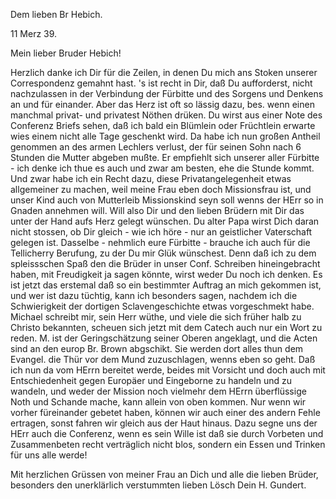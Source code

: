 Dem lieben Br Hebich.

 11 Merz 39.

Mein lieber Bruder Hebich!

Herzlich danke ich Dir für die Zeilen, in denen Du mich ans Stoken unserer Correspondenz gemahnt hast. 's ist recht in Dir, daß Du aufforderst, nicht nachzulassen in der Verbindung der Fürbitte und des Sorgens und Denkens an und für einander. Aber das Herz ist oft so lässig dazu, bes. wenn einen manchmal privat- und privatest Nöthen drüken. Du wirst aus einer Note des Conferenz Briefs sehen, daß ich bald ein Blümlein oder Früchtlein erwarte wies einem nicht alle Tage geschenkt wird. Da habe ich nun großen Antheil genommen an des armen Lechlers verlust, der für seinen Sohn nach 6 Stunden die Mutter abgeben mußte. Er empfiehlt sich unserer aller Fürbitte - ich denke ich thue es auch und zwar am besten, ehe die Stunde kommt. Und zwar habe ich ein Recht dazu, diese Privatangelegenheit etwas allgemeiner zu machen, weil meine Frau eben doch Missionsfrau ist, und unser Kind auch von Mutterleib Missionskind seyn soll wenns der HErr so in Gnaden annehmen will. Will also Dir und den lieben Brüdern mit Dir das unter der Hand aufs Herz gelegt wünschen. Du alter Papa wirst Dich daran nicht stossen, ob Dir gleich - wie ich höre - nur an geistlicher Vaterschaft gelegen ist. 
Dasselbe - nehmlich eure Fürbitte - brauche ich auch für die Tellicherry Berufung, zu der Du mir Glük wünschest. Denn daß ich zu dem spleissschen Spaß den die Brüder in unser Conf. Schreiben hineingebracht haben, mit Freudigkeit ja sagen könnte, wirst weder Du noch ich denken. Es ist jetzt das erstemal daß so ein bestimmter Auftrag an mich gekommen ist, und wer ist dazu tüchtig, kann ich besonders sagen, nachdem ich die Schwierigkeit der dortigen Sclavengeschichte etwas vorgeschmekt habe. Michael schreibt mir, sein Herr wüthe, und viele die sich früher halb zu Christo bekannten, scheuen sich jetzt mit dem Catech auch nur ein Wort zu reden. M. ist der Geringschätzung seiner Oberen angeklagt, und die Acten sind an den europ Br. Brown abgschikt. Sie werden dort alles thun dem Evangel. die Thür vor dem Mund zuzuschlagen, wenns eben so geht. Daß ich nun da vom HErrn bereitet werde, beides mit Vorsicht und doch auch mit Entschiedenheit gegen Europäer und Eingeborne zu handeln und zu wandeln, und weder der Mission noch vielmehr dem HErrn überflüssige Noth und Schande mache, kann allein von oben kommen. Nur wenn wir vorher füreinander gebetet haben, können wir auch einer des andern Fehle ertragen, sonst fahren wir gleich aus der Haut hinaus. Dazu segne uns der HErr auch die Conferenz, wenn es sein Wille ist daß sie durch Vorbeten und Zusammenbeten recht verträglich nicht blos, sondern ein Essen und Trinken für uns alle werde!

Mit herzlichen Grüssen von meiner Frau an Dich und alle die lieben Brüder, besonders den unerklärlich verstummten lieben Lösch Dein
H. Gundert.

